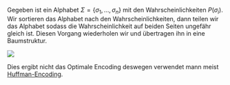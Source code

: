 

Gegeben ist ein Alphabet $\Sigma = \lbrace \sigma_{1}, \dots, \sigma_{n} \rbrace$ mit den Wahrscheinlichkeiten $P(\sigma_{i})$.
Wir sortieren das Alphabet nach den Wahrscheinlichkeiten, dann teilen wir das Alphabet sodass die Wahrscheinlichkeit auf beiden Seiten ungefähr gleich ist. Diesen Vorgang wiederholen wir und übertragen ihn in eine Baumstruktur.

![](shannon_fano.png)

Dies ergibt nicht das Optimale Encoding deswegen verwendet mann meist [Huffman-Encoding](Huffman-Encoding.md).
